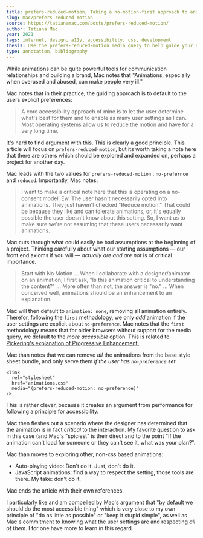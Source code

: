 ```yaml
---
title: prefers-reduced-motion; Taking a no-motion-first approach to animations
slug: mac/prefers-reduced-motion
source: https://tatianamac.com/posts/prefers-reduced-motion/
author: Tatiana Mac
year: 2021
tags: internet, design, a11y, accessibility, css, development
thesis: Use the prefers-reduced-motion media query to help guide your animation principles. By default, do not include animations, which should only be approached as a progressive enhancement.
type: annotation, bibliography
---
```


While animations can be quite powerful tools for communication relationships and building a brand, Mac notes that "Animations, especially when overused and abused, can make people very ill."

Mac notes that in their practice, the guiding approach is to default to the users explicit preferences:

> A core accessibility approach of mine is to let the user determine what's best for them and to enable as many user settings as I can. Most operating systems allow us to reduce the motion and have for a very long time.

It's hard to find argument with this. This is clearly a good principle. This article will focus on `prefers-reduced-motion`, but its worth taking a note here that there are others which should be explored and expanded on, perhaps a project for another day.

Mac leads with the two values for `prefers-reduced-motion` : `no-prefernce` and `reduced`. Importantly, Mac notes:

> I want to make a critical note here that this is operating on a no-consent model. Ew. The user hasn't necessarily opted into animations. They just haven't checked "Reduce motion." That could be because they like and can tolerate animations, or, it's equally possible the user doesn't know about this setting. So, I want us to make sure we're not assuming that these users necessarily want animations.

Mac cuts through what could easily be bad assumptions at the beginning of a project. Thinking carefully about what our starting assumptions — our front end axioms if you will — _actually are and are not_ is of critical importance. 

> Start with No Motion … When I collaborate with a designer/animator on an animation, I first ask, "Is this animation critical to understanding the content?" … More often than not, the answer is "no." … When conceived well, animations should be an enhancement to an explanation.

Mac will then default to `animation: none`, removing all animation entirely. Therefor, following the `first` methodology, we only _add_ animation if the user settings are explicit about `no-preference`. Mac notes that the `first` methodology means that for older browsers without support for the media query, we default to the _more accessible_ option. This is related to [Pickering's explanation of Progressive Enhancement.](/bibliography/pickering/is-progressive-enhancement-dead-yet).

Mac than notes that we can remove _all_ the animations from the base style sheet bundle, and only serve them _if the user has `no-preference` set_

```
<link
  rel="stylesheet"
  href="animations.css"
  media="(prefers-reduced-motion: no-preference)"
/>
```

This is rather clever, because it creates an argument from performance for following a principle for accessibility. 

Mac then fleshes out a scenario where the designer has determined that the animation is in fact _critical_ to the interaction. My favorite question to ask in this case (and Mac's "spiciest" is their direct and to the point "If the animation can't load for someone or they can't see it, what was your plan?".

Mac than moves to exploring other, non-css based animations:

- Auto-playing video: Don't do it. Just, don't do it.
- JavaScript animations: find a way to respect the setting, those tools are there. My take: don't do it.

Mac ends the article with their own references. 

I particularly like and am compelled by Mac's argument that "by default we should do the most accessible thing" which is very close to my own principle of "do as little as possible" or "keep it stupid simple", as well as Mac's commitment to knowing what the user settings are and respecting _all of them_. I for one have more to learn in this regard.